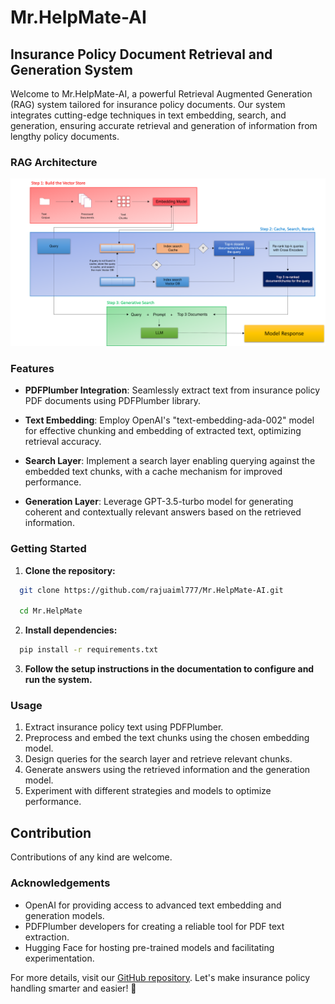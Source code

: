 # Mr.HelpMate-AI

## Insurance Policy Document Retrieval and Generation System

Welcome to Mr.HelpMate-AI, a powerful Retrieval Augmented Generation (RAG) system tailored for insurance policy documents. Our system integrates cutting-edge techniques in text embedding, search, and generation, ensuring accurate retrieval and generation of information from lengthy policy documents.

### RAG Architecture

![Project Architecture](https://github.com/rajuaiml777/Mr.HelpMate-AI/blob/main/data/image/Picture1.png)

### Features

- **PDFPlumber Integration**: Seamlessly extract text from insurance policy PDF documents using PDFPlumber library.
  
- **Text Embedding**: Employ OpenAI's "text-embedding-ada-002" model for effective chunking and embedding of extracted text, optimizing retrieval accuracy.
  
- **Search Layer**: Implement a search layer enabling querying against the embedded text chunks, with a cache mechanism for improved performance.
  
- **Generation Layer**: Leverage GPT-3.5-turbo model for generating coherent and contextually relevant answers based on the retrieved information.

### Getting Started

1. **Clone the repository:**
```bash
  git clone https://github.com/rajuaiml777/Mr.HelpMate-AI.git

  cd Mr.HelpMate
```

2. **Install dependencies:**
```bash  
  pip install -r requirements.txt
```

3. **Follow the setup instructions in the documentation to configure and run the system.**

### Usage

1. Extract insurance policy text using PDFPlumber.
2. Preprocess and embed the text chunks using the chosen embedding model.
3. Design queries for the search layer and retrieve relevant chunks.
4. Generate answers using the retrieved information and the generation model.
5. Experiment with different strategies and models to optimize performance.

## Contribution
Contributions of any kind are welcome.

### Acknowledgements

- OpenAI for providing access to advanced text embedding and generation models.
- PDFPlumber developers for creating a reliable tool for PDF text extraction.
- Hugging Face for hosting pre-trained models and facilitating experimentation.

For more details, visit our [GitHub repository](https://github.com/rajuaiml777/Mr.HelpMate-AI). Let's make insurance policy handling smarter and easier! 🚀
